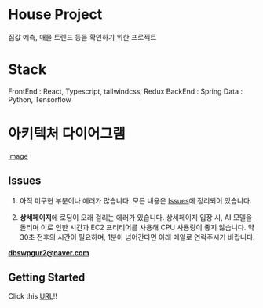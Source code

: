 # House Project

집값 예측, 매물 트렌드 등을 확인하기 위한 프로젝트

# Stack

FrontEnd : React, Typescript, tailwindcss, Redux
BackEnd : Spring
Data : Python, Tensorflow

# 아키텍처 다이어그램
[image](https://github.com/mirikwon427/House-Project/tree/master/images)

## Issues

1. 아직 미구현 부분이나 에러가 많습니다. 모든 내용은 [Issues](https://github.com/housestudy/project/issues)에 정리되어 있습니다.

2. **상세페이지**에 로딩이 오래 걸리는 에러가 있습니다. 상세페이지 입장 시, AI 모델을 돌리며 이로 인한 시간과 EC2 프리티어를 사용해 CPU 사용량이 좋지 않습니다. 약 30초 전후의 시간이 필요하며, 1분이 넘어간다면 아래 메일로 연락주시기 바랍니다.

**dbswpgur2@naver.com**

## Getting Started

Click this [URL](https://project-blue-eight-91.vercel.app/)!!
